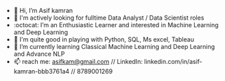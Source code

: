 - 👋 Hi, I’m Asif kamran
- 👀 I'm actively looking for fulltime Data Analyst / Data Scientist roles
- :octocat: I’m an Enthusiastic Learner and interested in Machine Learning and Deep Learning
- :high_brightness: I'm quite good in playing with Python, SQL, Ms excel, Tableau
- 🌱 I’m currently learning Classical Machine Learning and Deep Learning and Advance NLP
- 📫 reach me: asifkam@gmail.com  //  LinkedIn: linkedin.com/in/asif-kamran-bbb3761a4 // 8789001269

<!------>
